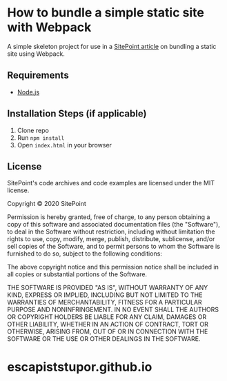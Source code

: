 # How to bundle a simple static site with Webpack

A simple skeleton project for use in a [SitePoint article](https://www.sitepoint.com/bundle-static-site-webpack) on bundling a static site using Webpack.

## Requirements

* [Node.js](http://nodejs.org/)


## Installation Steps (if applicable)

1. Clone repo
2. Run `npm install`
3. Open `index.html` in your browser

## License

SitePoint's code archives and code examples are licensed under the MIT license.

Copyright © 2020 SitePoint

Permission is hereby granted, free of charge, to any person obtaining a copy of this software and associated documentation files (the "Software"), to deal in the Software without restriction, including without limitation the rights to use, copy, modify, merge, publish, distribute, sublicense, and/or sell copies of the Software, and to permit persons to whom the Software is furnished to do so, subject to the following conditions:

The above copyright notice and this permission notice shall be included in all copies or substantial portions of the Software.

THE SOFTWARE IS PROVIDED "AS IS", WITHOUT WARRANTY OF ANY KIND, EXPRESS OR IMPLIED, INCLUDING BUT NOT LIMITED TO THE WARRANTIES OF MERCHANTABILITY, FITNESS FOR A PARTICULAR PURPOSE AND NONINFRINGEMENT. IN NO EVENT SHALL THE AUTHORS OR COPYRIGHT HOLDERS BE LIABLE FOR ANY CLAIM, DAMAGES OR OTHER LIABILITY, WHETHER IN AN ACTION OF CONTRACT, TORT OR OTHERWISE, ARISING FROM, OUT OF OR IN CONNECTION WITH THE SOFTWARE OR THE USE OR OTHER DEALINGS IN THE SOFTWARE.

# escapiststupor.github.io
